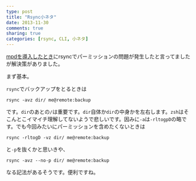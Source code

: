 ```yaml
---
type: post
title: "Rsync小ネタ"
date: 2013-11-30
comments: true
sharing: true
categories: [rsync, CLI, 小ネタ]
---
```

[mpdを導入したとき](/blog/2013/11/13/what-recent/)にrsyncでパーミッションの問題が発生したと言ってましたが解決策がありました。

<!--more-->

まず基本。

`rsync`でバックアップをとるときは

    rsync -avz dir/ me@remote:backup

です。`dir`のあとの`/`は重要です。`dir`自体か`dir`の中身かを左右します。`zsh`はそこんとこイマイチ理解してないようで悲しいです。因みに`-a`は`-rltogpD`の略です。でも今回みたいにパーミッションを含めたくないときは

    rsync -rltogD -vz dir/ me@remote:backup

と`-p`を抜くかと思いきや、

    rsync -avz --no-p dir/ me@remote:backup

なる記法があるそうです。便利ですね。


